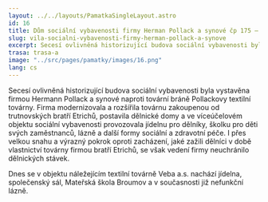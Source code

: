 ```yaml
---
layout: ../../layouts/PamatkaSingleLayout.astro
id: 16
title: Dům sociální vybavenosti firmy Herman Pollack a synové čp 175 – dnes jídelna a MŠ Přadlácká
slug: vila-socialni-vybavenosti-firmy-herman-pollack-a-synove
excerpt: Secesí ovlivněná historizující budova sociální vybavenosti byla vystavěna firmou Hermann Pollack a synové naproti tovární bráně Pollackovy textilní továrny. Firma modernizovala a rozšířila továrnu zakoupenou od trutnovských bratří Etrichů, postavila dělnické domy a ve víceúčelovém objektu sociální vybavenosti provozovala jídelnu pro dělníky, školku pro děti svých zaměstnanců, lázně a další formy sociální a zdravotní péče.
trasa: trasa-a
image: "../src/pages/pamatky/images/16.png"
lang: cs
---
```


Secesí ovlivněná historizující budova sociální vybavenosti byla vystavěna firmou Hermann Pollack a synové naproti tovární bráně Pollackovy textilní továrny. Firma modernizovala a rozšířila továrnu zakoupenou od trutnovských bratří Etrichů, postavila dělnické domy a ve víceúčelovém objektu sociální vybavenosti provozovala jídelnu pro dělníky, školku pro děti svých zaměstnanců, lázně a další formy sociální a zdravotní péče. I přes velkou snahu a výrazný pokrok oproti zacházení, jaké zažili dělníci v době vlastnictví továrny firmou bratří Etrichů, se však vedení firmy neuchránilo dělnických stávek.

Dnes se v objektu náležejícím textilní továrně Veba a.s. nachází jídelna, společenský sál, Mateřská škola Broumov a v současnosti již nefunkční lázně.
